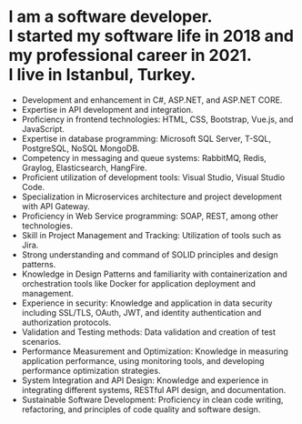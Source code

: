 <div>
  <h1>I am a software developer.<br>
    I started my software life in 2018 and my professional career in 2021.<br>
    I live in Istanbul, Turkey.</h1>
  <ul>   
    <li>Development and enhancement in C#, ASP.NET, and ASP.NET CORE.</li>
    <li>Expertise in API development and integration.</li>
    <li>Proficiency in frontend technologies: HTML, CSS, Bootstrap, Vue.js, and JavaScript.</li>
    <li>Expertise in database programming: Microsoft SQL Server, T-SQL, PostgreSQL, NoSQL MongoDB.</li>
    <li>Competency in messaging and queue systems: RabbitMQ, Redis, Graylog, Elasticsearch, HangFire.</li>
    <li>Proficient utilization of development tools: Visual Studio, Visual Studio Code.</li>
    <li>Specialization in Microservices architecture and project development with API Gateway.</li>
    <li>Proficiency in Web Service programming: SOAP, REST, among other technologies.</li>
    <li>Skill in Project Management and Tracking: Utilization of tools such as Jira.</li>
    <li>Strong understanding and command of SOLID principles and design patterns.</li>
    <li>Knowledge in Design Patterns and familiarity with containerization and orchestration tools like Docker for application deployment and management.</li>
    <li>Experience in security: Knowledge and application in data security including SSL/TLS, OAuth, JWT, and identity authentication and authorization protocols.</li>
    <li>Validation and Testing methods: Data validation and creation of test scenarios.</li>
    <li>Performance Measurement and Optimization: Knowledge in measuring application performance, using monitoring tools, and developing performance optimization strategies.</li>
    <li>System Integration and API Design: Knowledge and experience in integrating different systems, RESTful API design, and documentation.</li>
    <li>Sustainable Software Development: Proficiency in clean code writing, refactoring, and principles of code quality and software design.</li>
    <ul>
</div>

